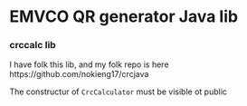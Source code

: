 <h1>EMVCO QR generator Java lib</h1>


<h3>crccalc lib</h3>
I have folk this lib, and my folk repo is here https://github.com/nokieng17/crcjava

The constructur of `CrcCalculator` must be visible ot public
